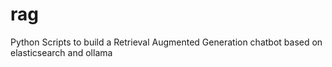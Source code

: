 # rag
Python Scripts to build a Retrieval Augmented Generation chatbot based on elasticsearch and ollama
